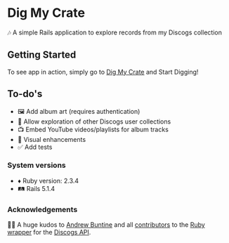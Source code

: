 # Dig My Crate

🎶 A simple Rails application to explore records from my Discogs collection 

## Getting Started

To see app in action, simply go to [Dig My Crate](http://digmycrate.herokuapp.com) and Start Digging!

## To-do's
* 🖼 Add album art (requires authentication)
* 👥 Allow exploration of other Discogs user collections 
* 📺 Embed YouTube videos/playlists for album tracks
* 👀 Visual enhancements 
* ✅ Add tests

### System versions
* ♦️ Ruby version: 2.3.4
* 🛤 Rails 5.1.4

### Acknowledgements
🙏🏼 A huge kudos to [Andrew Buntine](https://github.com/buntine) and all [contributors](https://github.com/buntine/discogs/graphs/contributors) to the [Ruby wrapper](https://github.com/buntine/discogs) for the [Discogs API](https://www.discogs.com/developers/).


